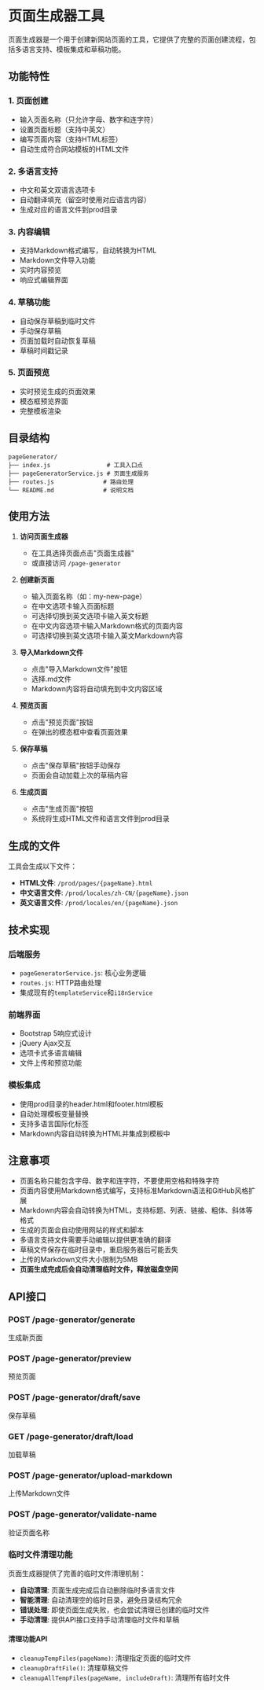 # 页面生成器工具

页面生成器是一个用于创建新网站页面的工具，它提供了完整的页面创建流程，包括多语言支持、模板集成和草稿功能。

## 功能特性

### 1. 页面创建
- 输入页面名称（只允许字母、数字和连字符）
- 设置页面标题（支持中英文）
- 编写页面内容（支持HTML标签）
- 自动生成符合网站模板的HTML文件

### 2. 多语言支持
- 中文和英文双语言选项卡
- 自动翻译填充（留空时使用对应语言内容）
- 生成对应的语言文件到prod目录

### 3. 内容编辑
- 支持Markdown格式编写，自动转换为HTML
- Markdown文件导入功能
- 实时内容预览
- 响应式编辑界面

### 4. 草稿功能
- 自动保存草稿到临时文件
- 手动保存草稿
- 页面加载时自动恢复草稿
- 草稿时间戳记录

### 5. 页面预览
- 实时预览生成的页面效果
- 模态框预览界面
- 完整模板渲染

## 目录结构

```
pageGenerator/
├── index.js                # 工具入口点
├── pageGeneratorService.js # 页面生成服务
├── routes.js              # 路由处理
└── README.md              # 说明文档
```

## 使用方法

1. **访问页面生成器**
   - 在工具选择页面点击"页面生成器"
   - 或直接访问 `/page-generator`

2. **创建新页面**
   - 输入页面名称（如：my-new-page）
   - 在中文选项卡输入页面标题
   - 可选择切换到英文选项卡输入英文标题
   - 在中文内容选项卡输入Markdown格式的页面内容
   - 可选择切换到英文选项卡输入英文Markdown内容

3. **导入Markdown文件**
   - 点击"导入Markdown文件"按钮
   - 选择.md文件
   - Markdown内容将自动填充到中文内容区域

4. **预览页面**
   - 点击"预览页面"按钮
   - 在弹出的模态框中查看页面效果

5. **保存草稿**
   - 点击"保存草稿"按钮手动保存
   - 页面会自动加载上次的草稿内容

6. **生成页面**
   - 点击"生成页面"按钮
   - 系统将生成HTML文件和语言文件到prod目录

## 生成的文件

工具会生成以下文件：

- **HTML文件**: `/prod/pages/{pageName}.html`
- **中文语言文件**: `/prod/locales/zh-CN/{pageName}.json`
- **英文语言文件**: `/prod/locales/en/{pageName}.json`

## 技术实现

### 后端服务
- `pageGeneratorService.js`: 核心业务逻辑
- `routes.js`: HTTP路由处理
- 集成现有的`templateService`和`i18nService`

### 前端界面
- Bootstrap 5响应式设计
- jQuery Ajax交互
- 选项卡式多语言编辑
- 文件上传和预览功能

### 模板集成
- 使用prod目录的header.html和footer.html模板
- 自动处理模板变量替换
- 支持多语言国际化标签
- Markdown内容自动转换为HTML并集成到模板中

## 注意事项

- 页面名称只能包含字母、数字和连字符，不要使用空格和特殊字符
- 页面内容使用Markdown格式编写，支持标准Markdown语法和GitHub风格扩展
- Markdown内容会自动转换为HTML，支持标题、列表、链接、粗体、斜体等格式
- 生成的页面会自动使用网站的样式和脚本
- 多语言支持文件需要手动编辑以提供更准确的翻译
- 草稿文件保存在临时目录中，重启服务器后可能丢失
- 上传的Markdown文件大小限制为5MB
- **页面生成完成后会自动清理临时文件，释放磁盘空间**

## API接口

### POST /page-generator/generate
生成新页面

### POST /page-generator/preview
预览页面

### POST /page-generator/draft/save
保存草稿

### GET /page-generator/draft/load
加载草稿

### POST /page-generator/upload-markdown
上传Markdown文件

### POST /page-generator/validate-name
验证页面名称

### 临时文件清理功能

页面生成器提供了完善的临时文件清理机制：

- **自动清理**: 页面生成完成后自动删除临时多语言文件
- **智能清理**: 自动清理空的临时目录，避免目录结构冗余
- **错误处理**: 即使页面生成失败，也会尝试清理已创建的临时文件
- **手动清理**: 提供API接口支持手动清理临时文件和草稿

#### 清理功能API

- `cleanupTempFiles(pageName)`: 清理指定页面的临时文件
- `cleanupDraftFile()`: 清理草稿文件
- `cleanupAllTempFiles(pageName, includeDraft)`: 清理所有临时文件